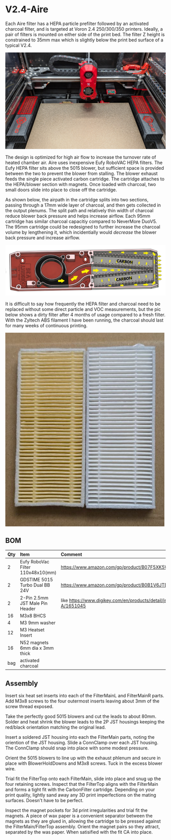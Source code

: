 # V2.4-Aire #
Each Aire filter has a HEPA particle prefilter followed by an activated charcoal filter, and is targeted at Voron 2.4 250/300/350 printers. Ideally, a pair of filters is mounted on either side of the print bed.  The filter Z height is constrained to 35mm max which is slightly below the print bed surface of a typical V2.4.

![](./images/PXL_20240910_233532594a.jpg?raw=true)

The design is optimized for high air flow to increase the turnover rate of heated chamber air.  Aire uses inexpensive Eufy RoboVAC HEPA filters.  The Eufy HEPA filter sits above the 5015 blower, but sufficient space is provided between the two to prevent the blower from stalling.  The blower exhaust feeds the single piece activated carbon cartridge.  The cartridge attaches to the HEPA/blower section with magnets. Once loaded with charcoal, two small doors slide into place to close off the cartridge. 

As shown below, the airpath in the cartridge splits into two sections, passing through a 17mm wide layer of charcoal,  and then gets collected in the output plenums.  The split path and relatively thin width of charcoal reduce blower back pressure and helps increase airflow.  Each 95mm cartridge has similar charcoal capacitiy compared to NeverMore DuoV5.  The 95mm cartridge could be redesigned to further increase the charcoal volume by lengthening it, which incidentially would *decrease* the blower back pressure and increase airflow.

![](./images/AirFlow.jpg?raw=true)

It is difficult to say how frequently the HEPA filter and charcoal need to be replaced without some direct particle and VOC measurements, but the pic below shows a dirty filter after 4 months of usage compared to a fresh filter. With the Zyltech ABS filament I have been running, the charcoal should last for many weeks of continuous printing.

![](./images/PXL_20240912_020730545b.jpg?raw=true)




## BOM ##
| Qty        | Item           | Comment |
|:------------- |:------------- |:----- |
|2           | Eufy RoboVac Filter 110x48x10(mm)| https://www.amazon.com/gp/product/B07F5XK5WN/ref=ppx_yo_dt_b_search_asin_title  |
|2           |GDSTIME 5015 Turbo Dual BB 24V  | https://www.amazon.com/gp/product/B0B1V6JTB8/ref=ppx_yo_dt_b_search_asin_title  |
|2      | 2-Pin 2.5mm JST Male Pin Header | like https://www.digikey.com/en/products/detail/jst-sales-america-inc./B2B-XH-A/1651045 |
| 16      | M3x8 BHCS |  |
| 4 | M3 9mm washer |    |
| 12 |  M3 Heatset Insert | |
| 16 | N52 magnets 6mm dia x 3mm thick|| 
| bag | activated charcoal | |

## Assembly ##

Insert six heat set inserts into each of the FilterMainL and FilterMainR parts.  Add M3x8 screws to the four outermost inserts leaving about 3mm of the screw thread exposed.

Take the perfectly good 5015 blowers and cut the leads to about 80mm.  Solder and heat shrink the blower leads to the 2P JST housings keeping the red/black orientation matching the original lead.

Insert a soldered JST housing into each the FilterMain parts, noting the oriention of the JST housing.  Slide a ConnClamp over each JST housing.  The ConnClamp should snap into place with some modest pressure.

Orient the 5015 blowers to line up with the exhaust phlenum and secure in place with BlowerHoldDowns and M3x8 screws.  Tuck in the excess blower wire.

Trial fit the FilterTop onto each FilterMain, slide into place and snug up the four retaining screws.  Inspect that the FilterTop aligns with the FilterMain and forms a tight fit with the CarbonFilter cartridge. Depending on your print quality, lightly sand away any 3D print imperfections on the mating surfaces.  Doesn't have to be perfect.  

Inspect the magnet pockets for 3d print irregularities and trial fit the magnets.   A piece of wax paper is a convenient separator between the magnets as they are glued in, allowing the cartridge to be pressed against the FilterMain/FilterTop assembly. Orient the magnet pairs so they attract, separated by the was paper. When satisified with the fit CA into place.  
  





